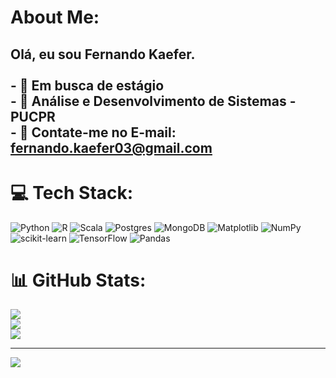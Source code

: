 # About Me:
## Olá, eu sou Fernando Kaefer.<br><br>- 🔭 Em busca de estágio<br>- 🌱 Análise e Desenvolvimento de Sistemas - PUCPR<br>- 📩 Contate-me no E-mail: fernando.kaefer03@gmail.com


# 💻 Tech Stack:
![Python](https://img.shields.io/badge/python-3670A0?style=for-the-badge&logo=python&logoColor=ffdd54) ![R](https://img.shields.io/badge/r-%23276DC3.svg?style=for-the-badge&logo=r&logoColor=white) ![Scala](https://img.shields.io/badge/scala-%23DC322F.svg?style=for-the-badge&logo=scala&logoColor=white) ![Postgres](https://img.shields.io/badge/postgres-%23316192.svg?style=for-the-badge&logo=postgresql&logoColor=white) ![MongoDB](https://img.shields.io/badge/MongoDB-%234ea94b.svg?style=for-the-badge&logo=mongodb&logoColor=white) ![Matplotlib](https://img.shields.io/badge/Matplotlib-%23ffffff.svg?style=for-the-badge&logo=Matplotlib&logoColor=black) ![NumPy](https://img.shields.io/badge/numpy-%23013243.svg?style=for-the-badge&logo=numpy&logoColor=white) ![scikit-learn](https://img.shields.io/badge/scikit--learn-%23F7931E.svg?style=for-the-badge&logo=scikit-learn&logoColor=white) ![TensorFlow](https://img.shields.io/badge/TensorFlow-%23FF6F00.svg?style=for-the-badge&logo=TensorFlow&logoColor=white) ![Pandas](https://img.shields.io/badge/pandas-%23150458.svg?style=for-the-badge&logo=pandas&logoColor=white)
# 📊 GitHub Stats:
![](https://github-readme-stats.vercel.app/api?username=fernandokaefer&theme=gotham&hide_border=true&include_all_commits=false&count_private=true)<br/>
![](https://github-readme-streak-stats.herokuapp.com/?user=fernandokaefer&theme=gotham&hide_border=true)<br/>
![](https://github-readme-stats.vercel.app/api/top-langs/?username=fernandokaefer&theme=gotham&hide_border=true&include_all_commits=false&count_private=true&layout=compact)

---
[![](https://visitcount.itsvg.in/api?id=fernandokaefer&icon=0&color=0)](https://visitcount.itsvg.in)

<!-- Proudly created with GPRM ( https://gprm.itsvg.in ) -->
